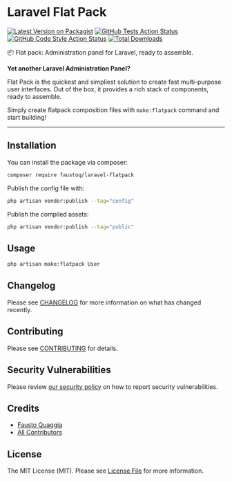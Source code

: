 # Laravel Flat Pack

[![Latest Version on Packagist](https://img.shields.io/packagist/v/faustoq/laravel-flatpack.svg?style=flat-square)](https://packagist.org/packages/faustoq/laravel-flatpack)
[![GitHub Tests Action Status](https://img.shields.io/github/workflow/status/faustoq/laravel-flatpack/run-tests?label=tests)](https://github.com/faustoq/laravel-flatpack/actions?query=workflow%3Arun-tests+branch%3Amain)
[![GitHub Code Style Action Status](https://img.shields.io/github/workflow/status/faustoq/laravel-flatpack/Check%20&%20fix%20styling?label=code%20style)](https://github.com/faustoq/laravel-flatpack/actions?query=workflow%3A"Check+%26+fix+styling"+branch%3Amain)
[![Total Downloads](https://img.shields.io/packagist/dt/faustoq/laravel-flatpack.svg?style=flat-square)](https://packagist.org/packages/faustoq/laravel-flatpack)

📦 Flat pack: Administration panel for Laravel, ready to assemble.

**Yet another Laravel Administration Panel?**

Flat Pack is the quickest and simpliest solution to create fast multi-purpose user interfaces. Out of the box, it provides a rich stack of components, ready to assemble.

Simply create flatpack composition files with `make:flatpack` command and start building!

---

## Installation

You can install the package via composer:

```bash
composer require faustoq/laravel-flatpack
```

Publish the config file with:

```bash
php artisan vendor:publish --tag="config"
```

Publish the compiled assets:

```bash
php artisan vendor:publish --tag="public"
```

## Usage

```bash
php artisan make:flatpack User
```

## Changelog

Please see [CHANGELOG](CHANGELOG.md) for more information on what has changed recently.

## Contributing

Please see [CONTRIBUTING](.github/CONTRIBUTING.md) for details.

## Security Vulnerabilities

Please review [our security policy](../../security/policy) on how to report security vulnerabilities.

## Credits

-   [Fausto Quaggia](https://github.com/faustoq)
-   [All Contributors](../../contributors)

## License

The MIT License (MIT). Please see [License File](LICENSE.md) for more information.

